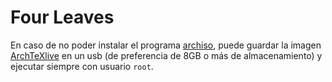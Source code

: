 Four Leaves
===========

En caso de no poder instalar el programa [archiso](https://wiki.archlinux.org/index.php/Archiso),
puede guardar la imagen [ArchTeXlive](https://sourceforge.net/projects/archtexlive/)
en un usb (de preferencia de 8GB o más de almacenamiento) y ejecutar
siempre con usuario `root`.